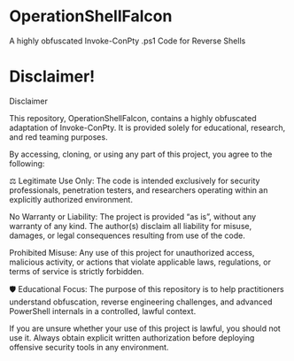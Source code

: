 # OperationShellFalcon
A highly obfuscated Invoke-ConPty .ps1 Code for Reverse Shells


# Disclaimer!
Disclaimer

This repository, OperationShellFalcon, contains a highly obfuscated adaptation of Invoke-ConPty. It is provided solely for educational, research, and red teaming purposes.

By accessing, cloning, or using any part of this project, you agree to the following:

⚖ Legitimate Use Only: The code is intended exclusively for security professionals, penetration testers, and researchers operating within an explicitly authorized environment.

No Warranty or Liability: The project is provided “as is”, without any warranty of any kind. The author(s) disclaim all liability for misuse, damages, or legal consequences resulting from use of the code.

Prohibited Misuse: Any use of this project for unauthorized access, malicious activity, or actions that violate applicable laws, regulations, or terms of service is strictly forbidden.

🛡 Educational Focus: The purpose of this repository is to help practitioners understand obfuscation, reverse engineering challenges, and advanced PowerShell internals in a controlled, lawful context.

If you are unsure whether your use of this project is lawful, you should not use it. Always obtain explicit written authorization before deploying offensive security tools in any environment.
